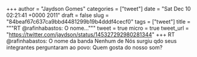 
+++
author = "Jaydson Gomes"
categories = ["tweet"]
date = "Sat Dec 10 02:21:41 +0000 2011"
draft = false
slug = "84beaf67c637ca9bbd4481299b19b4dddf4cecf0"
tags = ["tweet"]
title = """RT @rafinhabastos: O nome..."""
tweet = true
micro = true
tweet_url = "https://twitter.com/jaydson/status/145327292980281344"
+++
RT @rafinhabastos: O nome da banda Nenhum de Nós surgiu qdo seus integrantes perguntaram ao povo: Quem gosta do nosso som?
